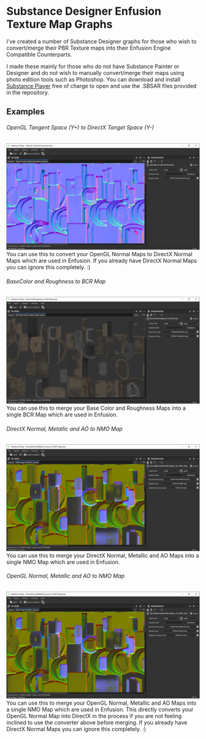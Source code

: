 # Substance Designer Enfusion Texture Map Graphs
I've created a number of Substance Designer graphs for those who wish to convert/merge their PBR Texture maps into their Enfusion Engine Compatible Counterparts.

I made these mainly for those who do not have Substance Painter or Designer and do not wish to manually convert/merge their maps using photo edition tools such as Photoshop. 
You can download and install [Substance Player](https://substance3d.adobe.com/documentation/sp31/substance-player-2294742.html) free of charge to open and use the .SBSAR files provided in the repository. 

## Examples
###### OpenGL Tangent Space (Y+) to DirectX Tanget Space (Y-)
![OpenGL to DirectX](/Examples/OpenGL_DirectX.png)
You can use this to convert your OpenGL Normal Maps to DirectX Normal Maps which are used in Enfusion. 
If you already have DirectX Normal Maps you can ignore this completely. :)

###### BaseColor and Roughness to BCR Map
![BaseColor & Roughness to BCR](/Examples/BCR.png)
You can use this to merge your Base Color and Roughness Maps into a single BCR Map which are used in Enfusion.

###### DirectX Normal, Metallic and AO to NMO Map
![DirectX Normal, Metallic & AO to NMO](/Examples/NMO_DirectX.png)
You can use this to merge your DirectX Normal, Metallic and AO Maps into a single NMO Map which are used in Enfusion.

###### OpenGL Normal, Metallic and AO to NMO Map
![OpenGL Normal, Metallic & AO to NMO](/Examples/NMO_DirectX.png)
You can use this to merge your OpenGL Normal, Metallic and AO Maps into a single NMO Map which are used in Enfusion.
This directly converts your OpenGL Normal Map into DirectX in the process if you are not feeling inclined to use the converter above before merging.
If you already have DirectX Normal Maps you can ignore this completely. :)
